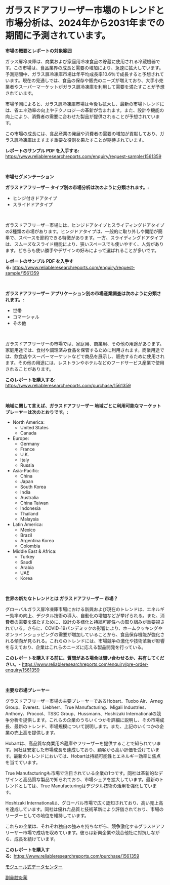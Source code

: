 <p><h1>ガラスドアフリーザー市場のトレンドと市場分析は、2024年から2031年までの期間に予測されています。</h1></p><p><strong>市場の概要とレポートの対象範囲</strong></p>
<p><p>ガラス扉冷凍庫は、商業および家庭用冷凍食品の貯蔵に使用される冷蔵機器です。この市場は、食品業界の成長と需要の増加により、急速に拡大しています。予測期間中、ガラス扉冷凍庫市場は年平均成長率10.6％で成長すると予想されています。現在の見通しでは、食品の保存や販売のニーズが増えており、大手小売業者やスーパーマーケットがガラス扉冷凍庫を利用して需要を満たすことが予想されています。</p><p>市場予測によると、ガラス扉冷凍庫市場は今後も拡大し、最新の市場トレンドには、省エネ効率の向上やテクノロジーの革新が含まれます。また、設計や機能の向上により、消費者の需要に合わせた製品が提供されることが予想されています。</p><p>この市場の成長には、食品産業の発展や消費者の需要の増加が貢献しており、ガラス扉冷凍庫はますます重要な役割を果たすことが期待されています。</p></p>
<p><strong>レポートのサンプル PDF を入手する:</strong> <a href="https://www.reliableresearchreports.com/enquiry/request-sample/1561359">https://www.reliableresearchreports.com/enquiry/request-sample/1561359</a></p>
<p>&nbsp;</p>
<p><strong>市場セグメンテーション</strong></p>
<p><strong>ガラスドアフリーザー タイプ別の市場分析は次のように分類されます。:</strong></p>
<p><ul><li>ヒンジ付きドアタイプ</li><li>スライドドアタイプ</li></ul></p>
<p>&nbsp;</p>
<p><p>ガラスドアフリーザー市場には、ヒンジドアタイプとスライディングドアタイプの2種類の市場があります。ヒンジドアタイプは、一般的に取り外しや開閉が簡単で、スペースを節約できる特徴があります。一方、スライディングドアタイプは、スムーズなスライド機能により、狭いスペースでも使いやすく、人気があります。どちらも使い勝手やデザインの好みによって選ばれることが多いです。</p></p>
<p><strong>レポートのサンプル PDF を入手する:</strong>&nbsp;<a href="https://www.reliableresearchreports.com/enquiry/request-sample/1561359">https://www.reliableresearchreports.com/enquiry/request-sample/1561359</a></p>
<p>&nbsp;</p>
<p><strong> ガラスドアフリーザー アプリケーション別の市場産業調査は次のように分類されます。:</strong></p>
<p><ul><li>世帯</li><li>コマーシャル</li><li>その他</li></ul></p>
<p>&nbsp;</p>
<p><p>ガラスドアフリーザーの市場では、家庭用、商業用、その他の用途があります。家庭用途では、食材や調理済み食品を保管するために利用されます。商業用途では、飲食店やスーパーマーケットなどで商品を展示し、販売するために使用されます。その他の用途には、レストランやホテルなどのフードサービス産業で使用されることがあります。</p></p>
<p><strong>このレポートを購入する:</strong>&nbsp; <a href="https://www.reliableresearchreports.com/purchase/1561359">https://www.reliableresearchreports.com/purchase/1561359</a></p>
<p>&nbsp;</p>
<p><strong>地域に関して言えば、ガラスドアフリーザー 地域ごとに利用可能なマーケットプレーヤーは次のとおりです。:</strong></p>
<p><ul>
    <li>
        North America:
        <ul>
            <li>United States</li>
            <li>Canada</li>
        </ul>
    </li>
    <li>
        Europe:
        <ul>
            <li>Germany</li>
            <li>France</li>
            <li>U.K.</li>
            <li>Italy</li>
            <li>Russia</li>
        </ul>
    </li>
    <li>
        Asia-Pacific:
        <ul>
            <li>China</li>
            <li>Japan</li>
            <li>South Korea</li>
            <li>India</li>
            <li>Australia</li>
            <li>China Taiwan</li>
            <li>Indonesia</li>
            <li>Thailand</li>
            <li>Malaysia</li>
        </ul>
    </li>
    <li>
        Latin America:
        <ul>
            <li>Mexico</li>
            <li>Brazil</li>
            <li>Argentina Korea</li>
            <li>Colombia</li>
        </ul>
    </li>
    <li>
        Middle East & Africa:
        <ul>
            <li>Turkey</li>
            <li>Saudi</li>
            <li>Arabia</li>
            <li>UAE</li>
            <li>Korea</li>
        </ul>
    </li>
    </ul></p>
<p>&nbsp;</p>
<p><strong>世界の新たなトレンドとは ガラスドアフリーザー 市場？</strong></p>
<p><p>グローバルガラス扉冷凍庫市場における新興および現在のトレンドは、エネルギー効率の向上、デジタル技術の導入、自動化の増加などが挙げられる。また、消費者の需要を満たすために、設計の多様化と持続可能性への取り組みが重要視されている。さらに、COVID-19パンデミックの影響により、ホームクッキングやオンラインショッピングの需要が増加していることから、食品保存機能が強化される傾向が見られる。これらのトレンドには、市場競争の激化や技術革新が影響を与えており、企業はこれらのニーズに応える製品開発を行っている。</p></p>
<p><strong>このレポートを購入する前に、質問がある場合は問い合わせるか、共有してください。</strong>- <a href="https://www.reliableresearchreports.com/enquiry/pre-order-enquiry/1561359">https://www.reliableresearchreports.com/enquiry/pre-order-enquiry/1561359</a></p>
<p>&nbsp;</p>
<p><strong>主要な市場プレーヤー</strong></p>
<p><p>グラスドアフリーザー市場の主要プレーヤーであるHobart、Tuobo Air、Arneg Group、Everest、Liebherr、True Manufacturing、Migali Industries、Anthony、Procool、TSSC Group、Hussmann、Hoshizaki Internationalの競争分析を提供します。これらの企業のうちいくつかを詳細に説明し、その市場成長、最新のトレンド、市場規模について説明します。また、上記のいくつかの企業の売上高を提供します。</p><p>Hobartは、高品質な商業用冷蔵庫やフリーザーを提供することで知られています。同社は安定した市場成長を達成しており、顧客から高い評価を受けています。最新のトレンドにおいては、Hobartは持続可能性とエネルギー効率に焦点を当てています。</p><p>True Manufacturingも市場で注目されている企業の1つです。同社は革新的なデザインと高品質な製品で知られており、市場シェアを拡大しています。最新のトレンドとしては、True Manufacturingはデジタル技術の活用を強化しています。</p><p>Hoshizaki Internationalは、グローバル市場で広く認知されており、高い売上高を達成しています。同社は優れた品質と技術革新により評価されており、市場のリーダーとしての地位を維持しています。</p><p>これらの企業は、それぞれ独自の強みを持ちながら、競争激化するグラスドアフリーザー市場で成功を収めています。彼らは新興企業や競合他社に対抗しながら、成長を続けています。</p></p>
<p><strong>このレポートを購入する:</strong>&nbsp;&nbsp;<a href="https://www.reliableresearchreports.com/purchase/1561359">https://www.reliableresearchreports.com/purchase/1561359</a></p>
<p><p><a href="https://github.com/KaydenJohns1964/Market-Research-Report-List-1/blob/main/32106315985.md">モジュール式データセンター</a></p><p><a href="https://github.com/marbadji/Market-Research-Report-List-1/blob/main/57039965984.md">副鼻腔炎薬</a></p></p>